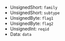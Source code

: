   * UnsignedShort: `family`
  * UnsignedShort: `subtype`
  * UnsignedByte: `flag1`
  * UnsignedByte: `flag2`
  * UnsignedInt: `reqid`
  * Data: `data`